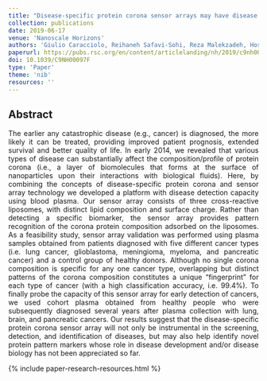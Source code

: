 ```yaml
---
title: "Disease-specific protein corona sensor arrays may have disease detection capacity"
collection: publications
date: 2019-06-17
venue: 'Nanoscale Horizons'
authors: 'Giulio Caracciolo, Reihaneh Safavi-Sohi, Reza Malekzadeh, Hossein Poustchi, Mahdi Vasighi, Riccardo Zenezini Chiozzi, Anna Laura Capriotti, Aldo Laganà, Mohammad Hajipour, Marina Di Domenico, Angelina Di Carlo, Damiano Caputo, Haniyeh Aghaverdi, Massimiliano Papi, Valentina Palmieri, Angela Santoni, Sara Palchetti, Luca Digiacomo, Daniela Pozzi, Kenneth S Suslick, Morteza Mahmoudi'
paperurl: https://pubs.rsc.org/en/content/articlelanding/nh/2019/c9nh00097f#!divAbstract
doi: 10.1039/C9NH00097F
type: 'Paper'
theme: 'nib'
resources: ''
---
```


<h2> Abstract </h2>
<p align= "justify">
The earlier any catastrophic disease (e.g., cancer) is diagnosed, the more likely it can be treated, providing improved patient prognosis, extended survival and better quality of life. In early 2014, we revealed that various types of disease can substantially affect the composition/profile of protein corona (i.e., a layer of biomolecules that forms at the surface of nanoparticles upon their interactions with biological fluids). Here, by combining the concepts of disease-specific protein corona and sensor array technology we developed a platform with disease detection capacity using blood plasma. Our sensor array consists of three cross-reactive liposomes, with distinct lipid composition and surface charge. Rather than detecting a specific biomarker, the sensor array provides pattern recognition of the corona protein composition adsorbed on the liposomes. As a feasibility study, sensor array validation was performed using plasma samples obtained from patients diagnosed with five different cancer types (i.e. lung cancer, glioblastoma, meningioma, myeloma, and pancreatic cancer) and a control group of healthy donors. Although no single corona composition is specific for any one cancer type, overlapping but distinct patterns of the corona composition constitutes a unique “fingerprint” for each type of cancer (with a high classification accuracy, i.e. 99.4%). To finally probe the capacity of this sensor array for early detection of cancers, we used cohort plasma obtained from healthy people who were subsequently diagnosed several years after plasma collection with lung, brain, and pancreatic cancers. Our results suggest that the disease-specific protein corona sensor array will not only be instrumental in the screening, detection, and identification of diseases, but may also help identify novel protein pattern markers whose role in disease development and/or disease biology has not been appreciated so far.

{% include paper-research-resources.html %}

